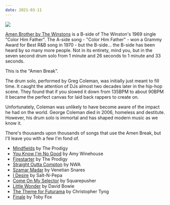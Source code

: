 ```yaml
---
date: 2021-03-11
---
```


![][giphy]

[Amen Brother by The Winstons][1] is a B-side of The Winston's 1969 single
"Color Him Father".  The A-side song - "Color Him Father" - won a Grammy Award
for Best R&B song in 1970 - but the B-side... the B-side has been heard by
so many more people.  Not in its entirety, mind you, but in the seven second
drum solo from 1 minute and 26 seconds to 1 minute and 33 seconds.

This is the "Amen Break".

The drum solo, performed by Greg Coleman, was initially just meant to fill time.
It caught the attention of DJs almost two decades later in the hip-hop scene.
They found that if you slowed it down from 135BPM to about 90BPM it became the
perfect canvas for laid back rappers to create on.

Unfortunately, Coleman was unlikely to have become aware of the impact he had
on the world.  George Coleman died in 2006, homeless and destitute.  However,
his drum solo is immortal and has shaped modern music as we know it.

There's thousands upon thousands of songs that use the Amen Break, but I'll
leave you with a few I'm fond of.

* [Mindfields][] by The Prodigy
* [You Know I'm No Good][] by Amy Winehouse
* [Firestarter][] by The Prodigy
* [Straight Outta Compton][] by NWA
* [Szamar Madar] by Venetian Snares
* [I Desire][] by Salt-N-Pepa
* [Come On My Selector][] by Squarepusher
* [Little Wonder][] by David Bowie
* [The Theme for Futurama][] by Christopher Tyng
* [Finale][] by Toby Fox


[giphy]: https://media.giphy.com/media/uKWE6qMrVOEEg/giphy.gif

[1]: https://youtu.be/GxZuq57_bYM


[Mindfields]: https://youtu.be/7lEB7V-KIb0
[You Know I'm No Good]: https://youtu.be/b-I2s5zRbHg
[Firestarter]: https://youtu.be/wmin5WkOuPw
[Straight Outta Compton]: https://youtu.be/TMZi25Pq3T8
[I Desire]: https://youtu.be/wusSmIV-FE8
[Szamar Madar]: https://youtu.be/2PBeKzVhWHY
[Hackney Parrot]: https://youtu.be/MSR3jNZBZlo
[Come On My Selector]: https://youtu.be/MWCSw_cNxKc
[Little Wonder]: https://youtu.be/MqbQC81_74k
[The Theme for Futurama]: https://youtu.be/QRk1s5Kf3aQ
[Finale]: https://youtu.be/5qajT8lS2ok

